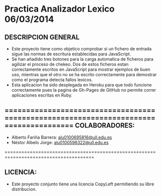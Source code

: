 Practica Analizador Lexico 06/03/2014
======================================================================================

DESCRIPCION GENERAL
-------------------
- Este proyecto tiene como objetico comprobar si un fichero de entrada sigue las normas de 
  escritura establecidas para JavaScript.
- Se han añadido tres botones para la carga automatica de ficheros para agilizar el proceso
  de chekeo. Dos de estos ficheros estan correctamente escritos en JavaScript para mostrar 
  ejemplos de buen uso, mientras que el otro no se ha escrito correctamente para demostrar 
  como el programa detecta fallos lexicos.
- Esta aplicacion ha sido desplegada en Heroku para que todo funcione correctamente pues la 
  pagina de Gh-Pages de GitHub no permite correr aplicaciones escritas en Ruby.


======================================================================================
COLABORADORES:
--------------

- Alberto Fariña Barrera: alu0100695816@ull.edu.es
- Néstor Albelo Jorge:    alu0100598322@ull.edu.es

======================================================================================

LICENCIA:
---------

- Este proyecto conjunto tiene una licencia CopyLeft permitiendo su libre distribucion.
